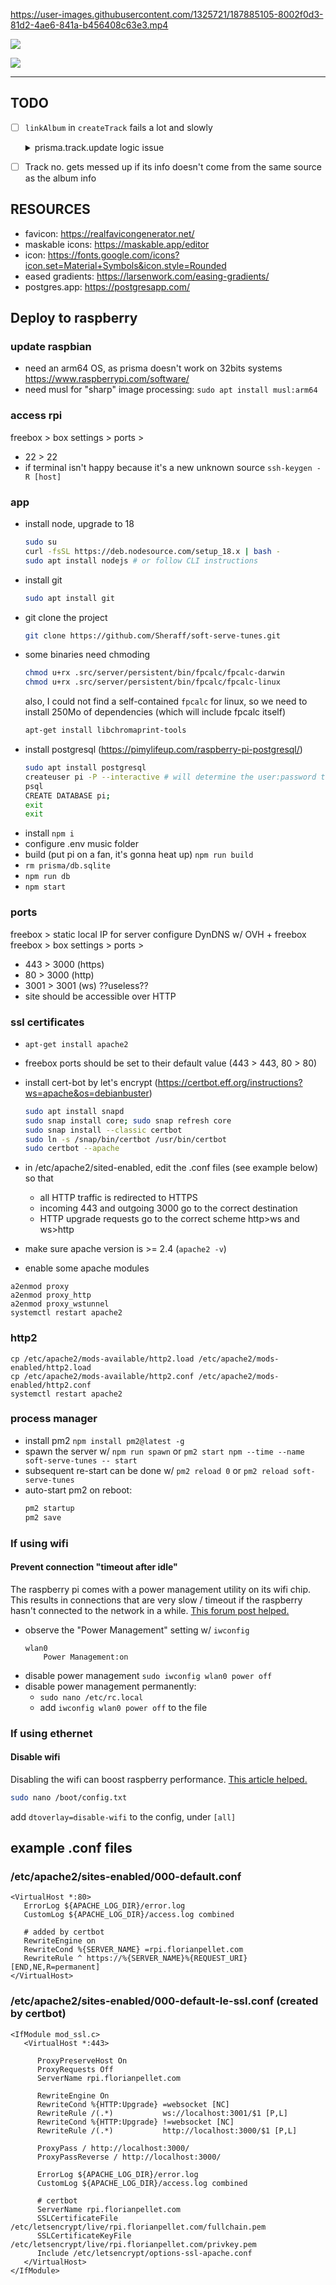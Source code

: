 


https://user-images.githubusercontent.com/1325721/187885105-8002f0d3-81d2-4ae6-841a-b456408c63e3.mp4

![](favicon.png)

![](architecture.svg)

------

## TODO
- [ ] `linkAlbum` in `createTrack` fails a lot and slowly
  <details>
    <summary>prisma.track.update logic issue</summary>
    <pre>
    code: 'P2002',
    meta: { target: [ 'simplified', 'artistId', 'albumId' ] }
    </pre>
  </details>

- [ ] Track no. gets messed up if its info doesn't come from the
  same source as the album info


## RESOURCES
- favicon: https://realfavicongenerator.net/
- maskable icons: https://maskable.app/editor
- icon: https://fonts.google.com/icons?icon.set=Material+Symbols&icon.style=Rounded
- eased gradients: https://larsenwork.com/easing-gradients/
- postgres.app: https://postgresapp.com/

## Deploy to raspberry

### update raspbian 
- need an arm64 OS, as prisma doesn't work on 32bits systems https://www.raspberrypi.com/software/
- need musl for "sharp" image processing: `sudo apt install musl:arm64`

### access rpi
freebox > box settings > ports > 
- 22 > 22
- if terminal isn't happy because it's a new unknown source `ssh-keygen -R [host]`

### app
- install node, upgrade to 18
  ```sh
  sudo su
  curl -fsSL https://deb.nodesource.com/setup_18.x | bash -
  sudo apt install nodejs # or follow CLI instructions
  ```
- install git
  ```sh
  sudo apt install git
  ```
- git clone the project
  ```sh
  git clone https://github.com/Sheraff/soft-serve-tunes.git
  ```
- some binaries need chmoding
  ```sh
  chmod u+rx .src/server/persistent/bin/fpcalc/fpcalc-darwin
  chmod u+rx .src/server/persistent/bin/fpcalc/fpcalc-linux
  ```
  also, I could not find a self-contained `fpcalc` for linux, so we need to install 250Mo of dependencies (which will include fpcalc itself)
  ```sh
  apt-get install libchromaprint-tools
  ```
- install postgresql (https://pimylifeup.com/raspberry-pi-postgresql/)
  ```sh
  sudo apt install postgresql
  createuser pi -P --interactive # will determine the user:password to use in the .env file
  psql
  CREATE DATABASE pi;
  exit
  exit
  ```
- install `npm i`
- configure .env music folder
- build (put pi on a fan, it's gonna heat up) `npm run build`
- `rm prisma/db.sqlite`
- `npm run db`
- `npm start`

### ports
freebox > static local IP for server
configure DynDNS w/ OVH + freebox
freebox > box settings > ports > 
- 443 > 3000 (https)
- 80 > 3000 (http)
- 3001 > 3001 (ws) ??useless??
- site should be accessible over HTTP

### ssl certificates
- `apt-get install apache2`
- freebox ports should be set to their default value (443 > 443, 80 > 80)
- install cert-bot by let's encrypt (https://certbot.eff.org/instructions?ws=apache&os=debianbuster)
  ```sh
  sudo apt install snapd
  sudo snap install core; sudo snap refresh core
  sudo snap install --classic certbot
  sudo ln -s /snap/bin/certbot /usr/bin/certbot
  sudo certbot --apache
  ```
- in /etc/apache2/sited-enabled, edit the .conf files (see example below) so that
  - all HTTP traffic is redirected to HTTPS
  - incoming 443 and outgoing 3000 go to the correct destination
  - HTTP upgrade requests go to the correct scheme http>ws and ws>http

- make sure apache version is >= 2.4 (`apache2 -v`)
- enable some apache modules
```
a2enmod proxy
a2enmod proxy_http
a2enmod proxy_wstunnel
systemctl restart apache2
```

### http2
```
cp /etc/apache2/mods-available/http2.load /etc/apache2/mods-enabled/http2.load
cp /etc/apache2/mods-available/http2.conf /etc/apache2/mods-enabled/http2.conf
systemctl restart apache2
```

### process manager
- install pm2 `npm install pm2@latest -g`
- spawn the server w/ `npm run spawn` or `pm2 start npm --time --name soft-serve-tunes -- start`
- subsequent re-start can be done w/ `pm2 reload 0` or `pm2 reload soft-serve-tunes`
- auto-start pm2 on reboot: 
  ```sh
  pm2 startup
  pm2 save
  ```

### If using wifi
#### Prevent connection "timeout after idle"
The raspberry pi comes with a power management utility on its wifi chip. This results in 
connections that are very slow / timeout if the raspberry hasn't connected to the network in 
a while. [This forum post helped.](https://forums.raspberrypi.com/viewtopic.php?t=231125)
- observe the "Power Management" setting w/ `iwconfig`
  ```
  wlan0
      Power Management:on
  ```
- disable power management `sudo iwconfig wlan0 power off`
- disable power management permanently:
  - `sudo nano /etc/rc.local`
  - add `iwconfig wlan0 power off` to the file

### If using ethernet
#### Disable wifi
Disabling the wifi can boost raspberry performance. [This article helped.](https://linuxhint.com/disable-raspberry-pi-wifi-3-methods/)
```sh
sudo nano /boot/config.txt
```
add `dtoverlay=disable-wifi` to the config, under `[all]`

## example .conf files
### /etc/apache2/sites-enabled/000-default.conf
```
<VirtualHost *:80>
   ErrorLog ${APACHE_LOG_DIR}/error.log
   CustomLog ${APACHE_LOG_DIR}/access.log combined

   # added by certbot
   RewriteEngine on
   RewriteCond %{SERVER_NAME} =rpi.florianpellet.com
   RewriteRule ^ https://%{SERVER_NAME}%{REQUEST_URI} [END,NE,R=permanent]
</VirtualHost>
```

### /etc/apache2/sites-enabled/000-default-le-ssl.conf (created by certbot)
```
<IfModule mod_ssl.c>
   <VirtualHost *:443>

      ProxyPreserveHost On
      ProxyRequests Off
      ServerName rpi.florianpellet.com

      RewriteEngine On
      RewriteCond %{HTTP:Upgrade} =websocket [NC]
      RewriteRule /(.*)           ws://localhost:3001/$1 [P,L]
      RewriteCond %{HTTP:Upgrade} !=websocket [NC]
      RewriteRule /(.*)           http://localhost:3000/$1 [P,L]

      ProxyPass / http://localhost:3000/
      ProxyPassReverse / http://localhost:3000/

      ErrorLog ${APACHE_LOG_DIR}/error.log
      CustomLog ${APACHE_LOG_DIR}/access.log combined

      # certbot
      ServerName rpi.florianpellet.com
      SSLCertificateFile /etc/letsencrypt/live/rpi.florianpellet.com/fullchain.pem
      SSLCertificateKeyFile /etc/letsencrypt/live/rpi.florianpellet.com/privkey.pem
      Include /etc/letsencrypt/options-ssl-apache.conf
   </VirtualHost>
</IfModule>
